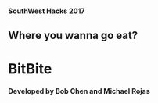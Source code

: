 #### SouthWest Hacks 2017

## Where you wanna go eat?
# BitBite

#### Developed by Bob Chen and Michael Rojas
